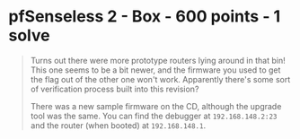 # pfSenseless 2 - Box - 600 points - 1 solve
> Turns out there were more prototype routers lying around in that bin! This one
> seems to be a bit newer, and the firmware you used to get the flag out of the
> other one won't work. Apparently there's some sort of verification process built
> into this revision?
> 
> There was a new sample firmware on the CD, although the upgrade tool was the
> same. You can find the debugger at `192.168.148.2:23` and the router (when
> booted) at `192.168.148.1`.
